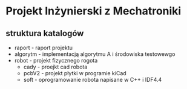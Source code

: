 # Projekt Inżynierski z Mechatroniki




## struktura katalogów

- raport - raport projektu
- algorytm - implementacją algorytmu A i środowiska testowewgo
- robot - projekt fizycznego rogota
    - cady - proejkt cad robota
    - pcbV2 - projekt płytki w programie kiCad
    - soft - oprogramowanie robota napisane w C++ i IDF4.4 
